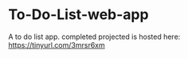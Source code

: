 # To-Do-List-web-app
A to do list app.
completed projected is hosted here: https://tinyurl.com/3mrsr6xm
